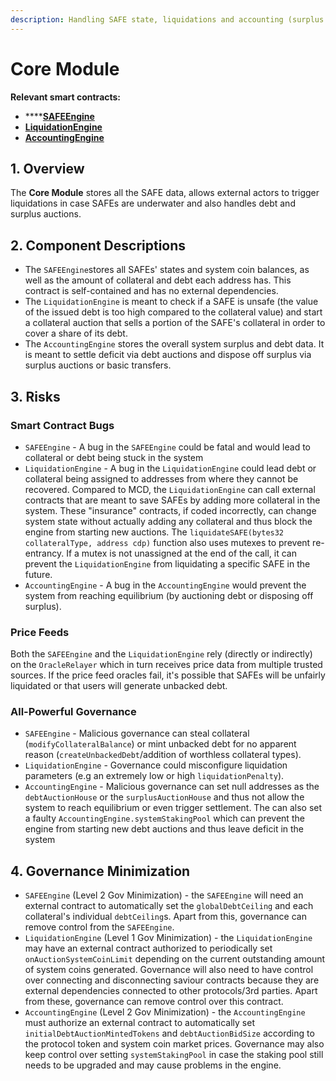 ```yaml
---
description: Handling SAFE state, liquidations and accounting (surplus & bad debt)
---
```


# Core Module

**Relevant smart contracts:**

* ****[**SAFEEngine**](https://github.com/reflexer-labs/geb/blob/master/src/single/SAFEEngine.sol)
* ****[**LiquidationEngine**](https://github.com/reflexer-labs/geb/blob/master/src/single/LiquidationEngine.sol)****
* ****[**AccountingEngine**](https://github.com/reflexer-labs/geb/blob/master/src/single/AccountingEngine.sol)****

## 1. Overview

The **Core Module** stores all the SAFE data, allows external actors to trigger liquidations in case SAFEs are underwater and also handles debt and surplus auctions.

## 2. Component Descriptions

* The `SAFEEngine`stores all SAFEs' states and system coin balances, as well as the amount of collateral and debt each address has. This contract is self-contained and has no external dependencies.
* The `LiquidationEngine` is meant to check if a SAFE is unsafe (the value of the issued debt is too high compared to the collateral value) and start a collateral auction that sells a portion of the SAFE's collateral in order to cover a share of its debt.
* The `AccountingEngine` stores the overall system surplus and debt data. It is meant to settle deficit via debt auctions and dispose off surplus via surplus auctions or basic transfers.

## 3. Risks

### Smart Contract Bugs

* `SAFEEngine` - A bug in the `SAFEEngine` could be fatal and would lead to collateral or debt being stuck in the system
* `LiquidationEngine` - A bug in the `LiquidationEngine` could lead debt or collateral being assigned to addresses from where they cannot be recovered. Compared to MCD, the `LiquidationEngine` can call external contracts that are meant to save SAFEs by adding more collateral in the system. These "insurance" contracts, if coded incorrectly, can change system state without actually adding any collateral and thus block the engine from starting new auctions. The `liquidateSAFE(bytes32 collateralType, address cdp)` function also uses mutexes to prevent re-entrancy. If a mutex is not unassigned at the end of the call, it can prevent the `LiquidationEngine` from liquidating a specific SAFE in the future.
* `AccountingEngine` - A bug in the `AccountingEngine` would prevent the system from reaching equilibrium (by auctioning debt or disposing off surplus).

### Price Feeds

Both the `SAFEEngine` and the `LiquidationEngine` rely (directly or indirectly) on the `OracleRelayer` which in turn receives price data from multiple trusted sources. If the price feed oracles fail, it's possible that SAFEs will be unfairly liquidated or that users will generate unbacked debt.

### All-Powerful Governance

* `SAFEEngine` - Malicious governance can steal collateral (`modifyCollateralBalance`) or mint unbacked debt for no apparent reason (`createUnbackedDebt`/addition of worthless collateral types).
* `LiquidationEngine` - Governance could misconfigure liquidation parameters (e.g an extremely low or high `liquidationPenalty`).
* `AccountingEngine` - Malicious governance can set null addresses as the `debtAuctionHouse` or the `surplusAuctionHouse` and thus not allow the system to reach equilibrium or even trigger settlement. The can also set a faulty `AccountingEngine.systemStakingPool` which can prevent the engine from starting new debt auctions and thus leave deficit in the system

## 4. Governance Minimization

* `SAFEEngine` (Level 2 Gov Minimization) - the `SAFEEngine` will need an external contract to automatically set the `globalDebtCeiling` and each collateral's individual `debtCeiling`s. Apart from this, governance can remove control from the `SAFEEngine`.
* `LiquidationEngine` (Level 1 Gov Minimization) - the `LiquidationEngine` may have an external contract authorized to periodically set `onAuctionSystemCoinLimit` depending on the current outstanding amount of system coins generated. Governance will also need to have control over connecting and disconnecting saviour contracts because they are external dependencies connected to other protocols/3rd parties. Apart from these, governance can remove control over this contract.
* `AccountingEngine` (Level 2 Gov Minimization) - the `AccountingEngine` must authorize an external contract to automatically set `initialDebtAuctionMintedTokens` and `debtAuctionBidSize` according to the protocol token and system coin market prices. Governance may also keep control over setting `systemStakingPool` in case the staking pool still needs to be upgraded and may cause problems in the engine.
